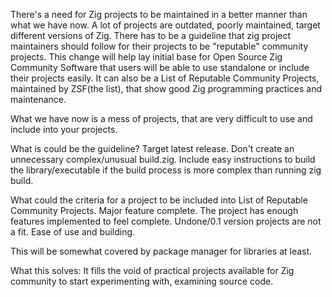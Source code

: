 There's a need for Zig projects to be maintained in a better manner than what we have now. A lot of projects are outdated, poorly maintained, target different versions of Zig. There has to be a guideline that zig project maintainers should follow for their projects to be "reputable" community projects.
This change will help lay initial base for Open Source Zig Community Software that users will be able to use standalone or include their projects easily.
It can also be a List of Reputable Community Projects, maintained by ZSF(the list), that show good Zig programming practices and maintenance.

What we have now is a mess of projects, that are very difficult to use and include into your projects.

What is could be the guideline?
Target latest release.
Don't create an unnecessary complex/unusual build.zig.
Include easy instructions to build the library/executable if the build process is more complex than running zig build.

What could the criteria for a project to be included into List of Reputable Community Projects.
Major feature complete. The project has enough features implemented to feel complete. Undone/0.1 version projects are not a fit.
Ease of use and building.

This will be somewhat covered by package manager for libraries at least.

What this solves:
It fills the void of practical projects available for Zig community to start experimenting with, examining source code.